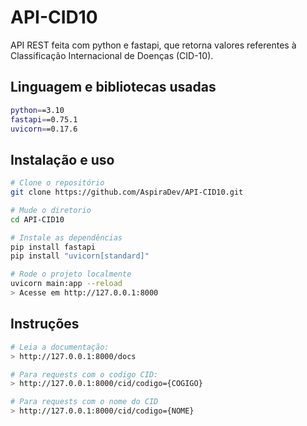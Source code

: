 # API-CID10
API REST feita com python e fastapi, que retorna valores referentes à Classificação Internacional de Doenças (CID-10).

## Linguagem e bibliotecas usadas
```sh
python==3.10
fastapi==0.75.1
uvicorn==0.17.6
```

## Instalação e uso

```sh
# Clone o repositório 
git clone https://github.com/AspiraDev/API-CID10.git

# Mude o diretorio
cd API-CID10

# Instale as dependências
pip install fastapi
pip install "uvicorn[standard]"

# Rode o projeto localmente
uvicorn main:app --reload
> Acesse em http://127.0.0.1:8000
```

## Instruções
```sh
# Leia a documentação:
> http://127.0.0.1:8000/docs

# Para requests com o codigo CID:
> http://127.0.0.1:8000/cid/codigo={COGIGO}

# Para requests com o nome do CID
> http://127.0.0.1:8000/cid/codigo={NOME}

```

